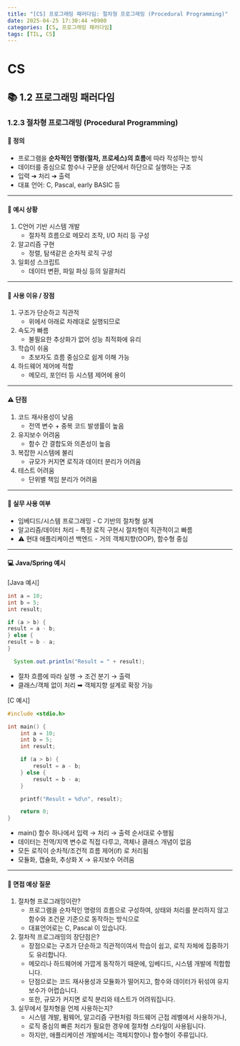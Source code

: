 ```yaml
---
title: "[CS] 프로그래밍 패러다임: 절차형 프로그래밍 (Procedural Programming)"
date: 2025-04-25 17:30:44 +0900
categories: [CS, 프로그래밍 패러다임]
tags: [TIL, CS]
---
```

# CS
## 📚 1.2 프로그래밍 패러다임

### 1.2.3 절차형 프로그래밍 (Procedural Programming)

#### 📘 정의
- 프로그램을 **순차적인 명령(절차, 프로세스)의 흐름**에 따라 작성하는 방식
- 데이터를 중심으로 함수나 구문을 상단에서 하단으로 실행하는 구조
- 입력 ➔ 처리 ➔ 출력
- 대표 언어: C, Pascal, early BASIC 등 

---

#### 📌 예시 상황
1. C언어 기반 시스템 개발
   - 절차적 흐름으로 메모리 조작, I/O 처리 등 구성
2. 알고리즘 구현
   - 정렬, 탐색같은 순차적 로직 구성
3. 일회성 스크립트
   - 데이터 변환, 파일 파싱 등의 일괄처리

---

#### 🎯 사용 이유 / 장점
1. 구조가 단순하고 직관적
   - 위에서 아래로 차례대로 실행되므로
2. 속도가 빠름
   - 불필요한 추상화가 없어 성능 최적화에 유리
3. 학습이 쉬움
   - 초보자도 흐름 중심으로 쉽게 이해 가능
4. 하드웨어 제어에 적합
   - 메모리, 포인터 등 시스템 제어에 용이

---

#### ⚠️ 단점
1. 코드 재사용성이 낮음
   - 전역 변수 + 중복 코드 발생률이 높음
2. 유지보수 어려움
   - 함수 간 결합도와 의존성이 높음
3. 복잡한 시스템에 불리
   - 규모가 커지면 로직과 데이터 분리가 어려움
4. 테스트 어려움
   - 단위별 책임 분리가 어려움

---

#### 🏢 실무 사용 여부
- 임베디드/시스템 프로그래밍 - C 기반의 절차형 설계
- 알고리즘/데이터 처리 - 특정 로직 구현시 절차형이 직관적이고 빠름
- ⚠️ 현대 애플리케이션 백엔드 - 거의 객체지향(OOP), 함수형 중심 

---

#### 💻 Java/Spring 예시

[Java 예시]

```java
int a = 10;
int b = 5;
int result;

if (a > b) {
result = a - b;
} else {
result = b - a;
}

  System.out.println("Result = " + result);

```
- 절차 흐름에 따라 실행 → 조건 분기 → 출력 
- 클래스/객체 없이 처리 ➡︎ 객체지향 설계로 확장 가능

[C 예시]

```c
#include <stdio.h>

int main() {
    int a = 10;
    int b = 5;
    int result;

    if (a > b) {
        result = a - b;
    } else {
        result = b - a;
    }

    printf("Result = %d\n", result);

    return 0;
}

```
- main() 함수 하나에서 입력 → 처리 → 출력 순서대로 수행됨 
- 데이터는 전역/지역 변수로 직접 다루고, 객체나 클래스 개념이 없음 
- 모든 로직이 순차적/조건적 흐름 제어(if) 로 처리됨 
- 모듈화, 캡슐화, 추상화 X → 유지보수 어려움

---

#### 🎤 면접 예상 질문
1. 절차형 프로그래밍이란?
   - 프로그램을 순차적인 명령의 흐름으로 구성하여, 상태와 처리를 분리하지 않고 함수와 조건문 기준으로 동작하는 방식으로
   - 대표언어로는 C, Pascal 이 있습니다.
2. 절차적 프로그래밍의 장단점은?
   - 장점으로는 구조가 단순하고 직관적이여서 학습이 쉽고, 로직 자체에 집중하기도 유리합니다.
   - 메모리나 하드웨어에 가깝게 동작하기 때문에, 임베디드, 시스템 개발에 적합합니다.
   - 단점으로는 코드 재사용성과 모듈화가 떨어지고, 함수와 데이터가 뒤섞여 유지보수가 어렵습니다.
   - 또한, 규모가 커지면 로직 분리와 테스트가 어려워집니다.
3. 실무에서 절차형을 언제 사용하는지?
   - 시스템 개발, 펌웨어, 알고리즘 구현처럼 하드웨어 근접 레벨에서 사용하거나,
   - 로직 중심의 빠른 처리가 필요한 경우에 절차형 스타일이 사용됩니다.
   - 하지만, 애플리케이션 개발에서는 객체지향이나 함수형이 주류입니다.

